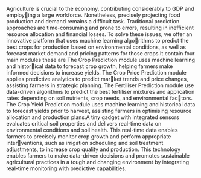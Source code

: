 Agriculture is crucial to the economy, contributing considerably to GDP and employing a large workforce. Nonetheless, precisely projecting food production and demand
remains a difficult task. Traditional prediction approaches are time-consuming and
prone to errors, resulting in inefficient resource allocation and financial losses. To
solve these issues, we offer an innovative platform that uses machine learning algorithms to predict the best crops for production based on environmental conditions, as
well as forecast market demand and pricing patterns for those crops.It contain four
main modules these are The Crop Prediction module uses machine learning and historical data to forecast crop growth, helping farmers make informed decisions to increase
yields. The Crop Price Prediction module applies predictive analytics to predict market trends and price changes, assisting farmers in strategic planning. The Fertiliser
Prediction module use data-driven algorithms to predict the best fertiliser mixtures
and application rates depending on soil nutrients, crop needs, and environmental factors. The Crop Yield Prediction module uses machine learning and historical data to
forecast yields prior to harvest, assisting farmers in optimising resource allocation and
production plans.A tiny gadget with integrated sensors evaluates critical soil properties
and delivers real-time data on environmental conditions and soil health. This real-time
data enables farmers to precisely monitor crop growth and perform appropriate interventions, such as irrigation scheduling and soil treatment adjustments, to increase crop
quality and production. This technology enables farmers to make data-driven decisions
and promotes sustainable agricultural practices in a tough and changing environment
by integrating real-time monitoring with predictive capabilities.
